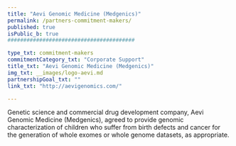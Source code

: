 ```yaml
---
title: "Aevi Genomic Medicine (Medgenics)"
permalink: /partners-commitment-makers/
published: true
isPublic_b: true
########################################

type_txt: commitment-makers
commitmentCategory_txt: "Corporate Support"
title_txt: "Aevi Genomic Medicine (Medgenics)"
img_txt: __images/logo-aevi.md
partnershipGoal_txt: ""
link_txt: "http://aevigenomics.com/"

---
```


Genetic science and commercial drug development company, Aevi Genomic Medicine (Medgenics), agreed to provide genomic characterization of children who suffer from birth defects and cancer for the generation of whole exomes or whole genome datasets, as appropriate.  